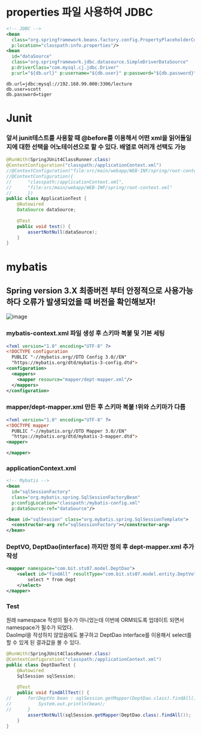 # properties 파일 사용하여 JDBC
``` xml
<!-- JDBC -->
<bean 
  class="org.springframework.beans.factory.config.PropertyPlaceholderConfigurer"
  p:location="classpath:info.properties"/>
<bean 
  id="dataSource"
  class="org.springframework.jdbc.datasource.SimpleDriverDataSource"
  p:driverClass="com.mysql.cj.jdbc.Driver"
  p:url="${db.url}" p:username="${db.user}" p:password="${db.password}"/>
```
``` properties
db.url=jdbc:mysql://192.168.99.000:3306/lecture
db.user=scott
db.password=tiger
```
# Junit
### 앞서 junit테스트를 사용할 때 @before를 이용해서 어떤 xml을 읽어들일지에 대한 선택을 어노테이션으로 할 수 있다. 배열로 여러개 선택도 가능   
```java
@RunWith(SpringJUnit4ClassRunner.class)
@ContextConfiguration("classpath:/applicationContext.xml")
//@ContextConfiguration("file:src/main/webapp/WEB-INF/spring/root-context.xml")
//@ContextConfiguration({
//		"classpath:/applicationContext.xml",
//		"file:src/main/webapp/WEB-INF/spring/root-context.xml"
//		})
public class ApplicationTest {
	@Autowired
	DataSource dataSource;
  
	@Test
	public void test() {
		assertNotNull(dataSource);
	}
}
```
# mybatis
## Spring version 3.X 최종버전 부터 안정적으로 사용가능하다 오류가 발생되었을 때 버전을 확인해보자!
![image](https://user-images.githubusercontent.com/87006912/223897042-e6635bb1-c7fd-49a8-aafc-c882854d34e6.png)   
### mybatis-context.xml 파일 생성 후 스키마 복붙 및 기본 세팅
``` xml
<?xml version="1.0" encoding="UTF-8" ?>
<!DOCTYPE configuration
  PUBLIC "-//mybatis.org//DTD Config 3.0//EN"
  "https://mybatis.org/dtd/mybatis-3-config.dtd">
<configuration>
  <mappers>
    <mapper resource="mapper/dept-mapper.xml"/>
  </mappers>
</configuration>
```
### mapper/dept-mapper.xml 만든 후 스키마 복붙 !위와 스키마가 다름
``` xml
<?xml version="1.0" encoding="UTF-8" ?>
<!DOCTYPE mapper
  PUBLIC "-//mybatis.org//DTD Mapper 3.0//EN"
  "https://mybatis.org/dtd/mybatis-3-mapper.dtd">
<mapper>

</mapper>
```
### applicationContext.xml
``` xml
<!-- Mybatis -->
<bean 
  id="sqlSessionFactory"
  class="org.mybatis.spring.SqlSessionFactoryBean"
  p:configLocation="classpath:/mybatis-config.xml"
  p:dataSource-ref="dataSource"/>

<bean id="sqlSession" class="org.mybatis.spring.SqlSessionTemplate">
  <constructor-arg ref="sqlSessionFactory"></constructor-arg>
</bean>
```
### DeptVO, DeptDao(interface) 까지만 정의 후 dept-mapper.xml 추가 작성
``` xml
<mapper namespace="com.bit.sts07.model.DeptDao">
	<select id="findAll" resultType="com.bit.sts07.model.entity.DeptVo">
		select * from dept
	</select>
</mapper>
```
### Test
원래 namespace 작성이 필수가 아니었는데 이번에 ORM되도록 업데이트 되면서 namespace가 필수가 되었다.   
DaoImpl을 작성하지 않았음에도 불구하고 DeptDao interface를 이용해서 select를 할 수 있게 된 결과값을 볼 수 있다.   
``` java
@RunWith(SpringJUnit4ClassRunner.class)
@ContextConfiguration("classpath:/applicationContext.xml")
public class DeptDaoTest {
	@Autowired
	SqlSession sqlSession;
	
	@Test
	public void findAllTest() {
//		for(DeptVo bean : sqlSession.getMapper(DeptDao.class).findAll()) {
//			System.out.println(bean);
//		}
		assertNotNull(sqlSession.getMapper(DeptDao.class).findAll());
	}
}
```







